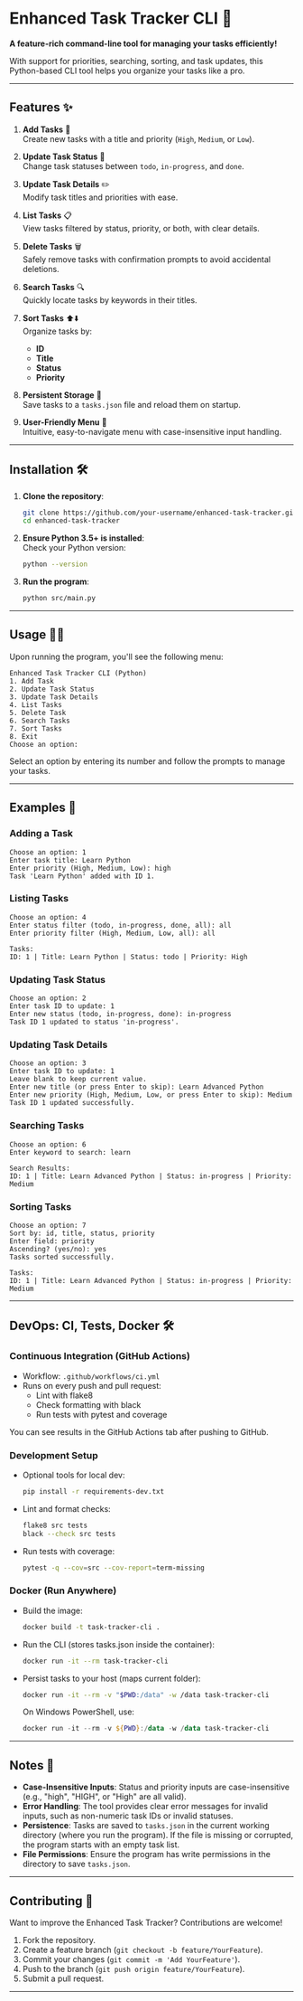 # Enhanced Task Tracker CLI 🚀

**A feature-rich command-line tool for managing your tasks efficiently!**

With support for priorities, searching, sorting, and task updates, this Python-based CLI tool helps you organize your tasks like a pro.

---

## Features ✨

1. **Add Tasks** 📝  
   Create new tasks with a title and priority (`High`, `Medium`, or `Low`).  

2. **Update Task Status** 🔄  
   Change task statuses between `todo`, `in-progress`, and `done`.  

3. **Update Task Details** ✏️  
   Modify task titles and priorities with ease.  

4. **List Tasks** 📋  
   View tasks filtered by status, priority, or both, with clear details.  

5. **Delete Tasks** 🗑️  
   Safely remove tasks with confirmation prompts to avoid accidental deletions.  

6. **Search Tasks** 🔍  
   Quickly locate tasks by keywords in their titles.  

7. **Sort Tasks** ⬆️⬇️  
   Organize tasks by:  
   - **ID**  
   - **Title**  
   - **Status**  
   - **Priority**  

8. **Persistent Storage** 💾  
   Save tasks to a `tasks.json` file and reload them on startup.  

9. **User-Friendly Menu** 🎯  
   Intuitive, easy-to-navigate menu with case-insensitive input handling.  

---

## Installation 🛠️

1. **Clone the repository**:  
   ```bash
   git clone https://github.com/your-username/enhanced-task-tracker.git
   cd enhanced-task-tracker
   ```

2. **Ensure Python 3.5+ is installed**:  
   Check your Python version:  
   ```bash
   python --version
   ```

3. **Run the program**:  
   ```bash
   python src/main.py
   ```

---

## Usage 🧑‍💻

Upon running the program, you'll see the following menu:

```text
Enhanced Task Tracker CLI (Python)
1. Add Task
2. Update Task Status
3. Update Task Details
4. List Tasks
5. Delete Task
6. Search Tasks
7. Sort Tasks
8. Exit
Choose an option:
```

Select an option by entering its number and follow the prompts to manage your tasks.

---

## Examples 🌟

### Adding a Task
```text
Choose an option: 1
Enter task title: Learn Python
Enter priority (High, Medium, Low): high
Task 'Learn Python' added with ID 1.
```

### Listing Tasks
```text
Choose an option: 4
Enter status filter (todo, in-progress, done, all): all
Enter priority filter (High, Medium, Low, all): all

Tasks:
ID: 1 | Title: Learn Python | Status: todo | Priority: High
```

### Updating Task Status
```text
Choose an option: 2
Enter task ID to update: 1
Enter new status (todo, in-progress, done): in-progress
Task ID 1 updated to status 'in-progress'.
```

### Updating Task Details
```text
Choose an option: 3
Enter task ID to update: 1
Leave blank to keep current value.
Enter new title (or press Enter to skip): Learn Advanced Python
Enter new priority (High, Medium, Low, or press Enter to skip): Medium
Task ID 1 updated successfully.
```

### Searching Tasks
```text
Choose an option: 6
Enter keyword to search: learn

Search Results:
ID: 1 | Title: Learn Advanced Python | Status: in-progress | Priority: Medium
```

### Sorting Tasks
```text
Choose an option: 7
Sort by: id, title, status, priority
Enter field: priority
Ascending? (yes/no): yes
Tasks sorted successfully.

Tasks:
ID: 1 | Title: Learn Advanced Python | Status: in-progress | Priority: Medium
```

---

## DevOps: CI, Tests, Docker 🛠️

### Continuous Integration (GitHub Actions)
- Workflow: `.github/workflows/ci.yml`
- Runs on every push and pull request:
  - Lint with flake8
  - Check formatting with black
  - Run tests with pytest and coverage

You can see results in the GitHub Actions tab after pushing to GitHub.

### Development Setup
- Optional tools for local dev:
  ```bash
  pip install -r requirements-dev.txt
  ```

- Lint and format checks:
  ```bash
  flake8 src tests
  black --check src tests
  ```

- Run tests with coverage:
  ```bash
  pytest -q --cov=src --cov-report=term-missing
  ```

### Docker (Run Anywhere)
- Build the image:
  ```bash
  docker build -t task-tracker-cli .
  ```
- Run the CLI (stores tasks.json inside the container):
  ```bash
  docker run -it --rm task-tracker-cli
  ```
- Persist tasks to your host (maps current folder):
  ```bash
  docker run -it --rm -v "$PWD:/data" -w /data task-tracker-cli
  ```
  On Windows PowerShell, use:
  ```powershell
  docker run -it --rm -v ${PWD}:/data -w /data task-tracker-cli
  ```

---

## Notes 📌

- **Case-Insensitive Inputs**: Status and priority inputs are case-insensitive (e.g., "high", "HIGH", or "High" are all valid).
- **Error Handling**: The tool provides clear error messages for invalid inputs, such as non-numeric task IDs or invalid statuses.
- **Persistence**: Tasks are saved to `tasks.json` in the current working directory (where you run the program). If the file is missing or corrupted, the program starts with an empty task list.
- **File Permissions**: Ensure the program has write permissions in the directory to save `tasks.json`.

---

## Contributing 🤝

Want to improve the Enhanced Task Tracker? Contributions are welcome!

1. Fork the repository.
2. Create a feature branch (`git checkout -b feature/YourFeature`).
3. Commit your changes (`git commit -m 'Add YourFeature'`).
4. Push to the branch (`git push origin feature/YourFeature`).
5. Submit a pull request.

---
